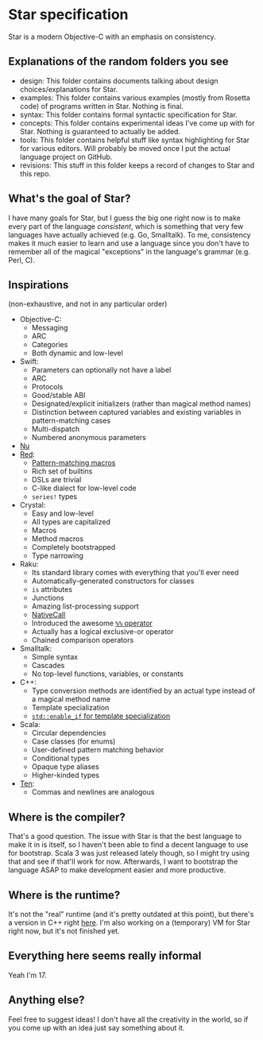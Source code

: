 # Star specification
Star is a modern Objective-C with an emphasis on consistency.

## Explanations of the random folders you see
- design: This folder contains documents talking about design choices/explanations for Star.
- examples: This folder contains various examples (mostly from Rosetta code) of programs written in Star. Nothing is final.
- syntax: This folder contains formal syntactic specification for Star.
- concepts: This folder contains experimental ideas I've come up with for Star. Nothing is guaranteed to actually be added.
- tools: This folder contains helpful stuff like syntax highlighting for Star for various editors. Will probably be moved once I put the actual language project on GitHub.
- revisions: This stuff in this folder keeps a record of changes to Star and this repo.

## What's the goal of Star?
I have many goals for Star, but I guess the big one right now is to make every part of the language *consistent*, which is something that very few languages have actually achieved (e.g. Go, Smalltalk). To me, consistency makes it much easier to learn and use a language since you don't have to remember all of the magical "exceptions" in the language's grammar (e.g. Perl, C).

## Inspirations
(non-exhaustive, and not in any particular order)
- Objective-C:
	- Messaging
	- ARC
	- Categories
	- Both dynamic and low-level
- Swift:
	- Parameters can optionally not have a label
	- ARC
	- Protocols
	- Good/stable ABI
	- Designated/explicit initializers (rather than magical method names)
	- Distinction between captured variables and existing variables in pattern-matching cases
	- Multi-dispatch
	- Numbered anonymous parameters
- [Nu](https://github.com/programming-nu/nu)
- [Red](https://github.com/red/red):
	- [Pattern-matching macros](https://github.com/red/docs/blob/master/en/preprocessor.adoc#macro)
	- Rich set of builtins
	- DSLs are trivial
	- C-like dialect for low-level code
	- `series!` types
- Crystal:
	- Easy and low-level
	- All types are capitalized
	- Macros
	- Method macros
	- Completely bootstrapped
	- Type narrowing
- Raku:
	- Its standard library comes with everything that you'll ever need
	- Automatically-generated constructors for classes
	- `is` attributes
	- Junctions
	- Amazing list-processing support
	- [NativeCall](https://docs.raku.org/language/nativecall)
	- Introduced the awesome [`%%` operator](https://docs.raku.org/routine/$PERCENT_SIGN$PERCENT_SIGN)
	- Actually has a logical exclusive-or operator
	- Chained comparison operators
- Smalltalk:
	- Simple syntax
	- Cascades
	- No top-level functions, variables, or constants
- C++:
	- Type conversion methods are identified by an actual type instead of a magical method name
	- Template specialization
	- [`std::enable_if` for template specialization](https://en.cppreference.com/w/cpp/types/enable_if)
- Scala:
	- Circular dependencies
	- Case classes (for enums)
	- User-defined pattern matching behavior
	- Conditional types
	- Opaque type aliases
	- Higher-kinded types
- [Ten](https://github.com/ten-lang/libten):
	- Commas and newlines are analogous

## Where is the compiler?
That's a good question. The issue with Star is that the best language to make it in is itself, so I haven't been able to find a decent language to use for bootstrap. Scala 3 was just released lately though, so I might try using that and see if that'll work for now. Afterwards, I want to bootstrap the language ASAP to make development easier and more productive.

## Where is the runtime?
It's not the "real" runtime (and it's pretty outdated at this point), but there's a version in C++ right [here](https://github.com/ALANVF/Star-runtime).
I'm also working on a (temporary) VM for Star right now, but it's not finished yet.

## Everything here seems really informal
Yeah I'm 17.

## Anything else?
Feel free to suggest ideas! I don't have all the creativity in the world, so if you come up with an idea just say something about it.
